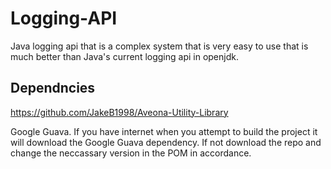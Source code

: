 # Logging-API
Java logging api that is a complex system that is very easy to use that is much better than Java's current logging api in openjdk.

## Dependncies
https://github.com/JakeB1998/Aveona-Utility-Library

Google Guava. If you have internet when you attempt to build the project it will download the Google Guava dependency. If not download the repo and change the neccassary version in the POM in accordance.
